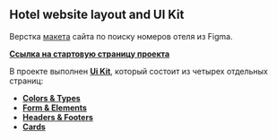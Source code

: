 ## Hotel website layout and UI Kit 

 Верстка [макета](https://www.figma.com/file/MumYcKVk9RkKZEG6dR5E3A/FSD-frontend-education-program.-The-2nd-task?node-id=0%3A1) сайта по поиску номеров отеля из Figma.

 [**Ссылка на стартовую страницу проекта**](https://andreikurilov.github.io/ui-kit/pageStart.html)

 В проекте выполнен [**Ui Kit**](https://andreikurilov.github.io/ui-kit/pageStart.html), который состоит из четырех отдельных страниц:
 
 - [**Colors & Types**](https://andreikurilov.github.io/ui-kit/setColorsType.html)
 - [**Form & Elements**](https://andreikurilov.github.io/ui-kit/formElements.html)
 - [**Headers & Footers**](https://andreikurilov.github.io/ui-kit/headersFooters.html)
 - [**Cards**](https://andreikurilov.github.io/ui-kit/cards.html)
